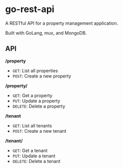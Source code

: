 # go-rest-api
A RESTful API for a property management application.

Built with GoLang, mux, and MongoDB. 

## API 
__/property__
- `GET`: List all properties
- `POST`: Create a new property

__/property/<id>__
- `GET`: Get a property
- `PUT`: Update a property
- `DELETE`: Delete a property

__/tenant__
- `GET`: List all tenants
- `POST`: Create a new tenant

__/tenant/<id>__
- `GET`: Get a tenant
- `PUT`: Update a tenant
- `DELETE`: Delete a tenant
